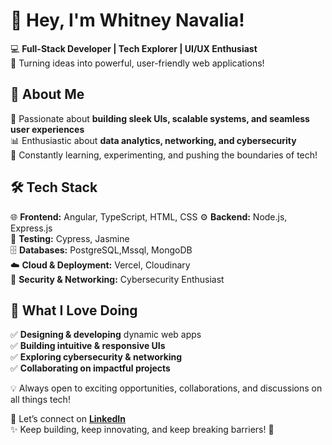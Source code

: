 # 👋 Hey, I'm Whitney Navalia!  

💻 **Full-Stack Developer | Tech Explorer | UI/UX Enthusiast**  
🚀 Turning ideas into powerful, user-friendly web applications!  

## 🚀 About Me  
🎨 Passionate about **building sleek UIs, scalable systems, and seamless user experiences**  
📊 Enthusiastic about **data analytics, networking, and cybersecurity**  
🧠 Constantly learning, experimenting, and pushing the boundaries of tech!  

## 🛠️ Tech Stack  
🌐 **Frontend:** Angular, TypeScript, HTML, CSS
⚙️ **Backend:** Node.js, Express.js  
🧪 **Testing:** Cypress, Jasmine  
🗄️ **Databases:** PostgreSQL,Mssql, MongoDB  
☁️ **Cloud & Deployment:** Vercel, Cloudinary  
🔐 **Security & Networking:** Cybersecurity Enthusiast  

## 🌟 What I Love Doing  
✅ **Designing & developing** dynamic web apps  
✅ **Building intuitive & responsive UIs**  
✅ **Exploring cybersecurity & networking**  
✅ **Collaborating on impactful projects**  

💡 Always open to exciting opportunities, collaborations, and discussions on all things tech!  

📩 Let’s connect on **[LinkedIn](https://www.linkedin.com/in/whitney-navalia-818058276)**  
✨ Keep building, keep innovating, and keep breaking barriers! 🚀  
